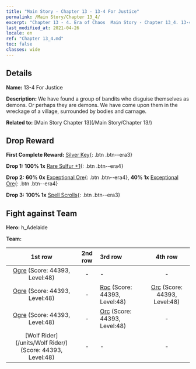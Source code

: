 ```yaml
---
title: "Main Story - Chapter 13 - 13-4 For Justice"
permalink: /Main Story/Chapter 13_4/
excerpt: "Chapter 13 - 4. Era of Chaos  Main Story - Chapter 13_4. 13-4 For Justice"
last_modified_at: 2021-04-26
locale: en
ref: "Chapter 13_4.md"
toc: false
classes: wide
---
```


## Details

 **Name:** 13-4 For Justice

 **Description:** We have found a group of bandits who disguise themselves as demons. Or perhaps they are demons. We have come upon them in the wreckage of a village, surrounded by bodies and carnage.

 **Related to:** [Main Story Chapter 13](/Main Story/Chapter 13/)

## Drop Reward

 **First Complete Reward:** [Silver Key](/Items/con_693/){: .btn .btn--era3}

 **Drop 1:** **100% 1x** [Rare Sulfur +1](/Items/mat_43/){: .btn .btn--era4}

 **Drop 2:** **60% 0x** [Exceptional Ore](/Items/mat_33/){: .btn .btn--era4}, **40% 1x** [Exceptional Ore](/Items/mat_33/){: .btn .btn--era4}

 **Drop 3:** **100% 1x** [Spell Scrolls](/Items/con_694/){: .btn .btn--era3}


## Fight against Team
 **Hero:** h_Adelaide

 **Team:**


  | 1st row | 2nd row | 3rd row | 4th row |
  |:----:|:----:|:----|:----:|
  | [Ogre](/units/Ogre/) (Score: 44393, Level:48)  | - | - | - |
  | [Ogre](/units/Ogre/) (Score: 44393, Level:48)  | - | [Roc](/units/Roc/) (Score: 44393, Level:48)  | [Orc](/units/Orc/) (Score: 44393, Level:48)  |
  | [Ogre](/units/Ogre/) (Score: 44393, Level:48)  | - | [Orc](/units/Orc/) (Score: 44393, Level:48)  | - |
  | [Wolf Rider](/units/Wolf Rider/) (Score: 44393, Level:48)  | - | - | - |


